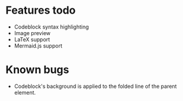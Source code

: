 # Features todo

-   Codeblock syntax highlighting
-   Image preview
-   LaTeX support
-   Mermaid.js support

# Known bugs

-   Codeblock's background is applied to the folded line of the parent element.
